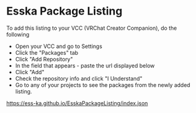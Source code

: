 # Esska Package Listing

 To add this listing to your VCC (VRChat Creator Companion), do the following

- Open your VCC and go to Settings
- Click the "Packages" tab
- Click "Add Repository"
- In the field that appears - paste the url displayed below
- Click "Add"
- Check the repository info and click "I Understand"
- Go to any of your projects to see the packages from the newly added listing.

https://ess-ka.github.io/EsskaPackageListing/index.json
